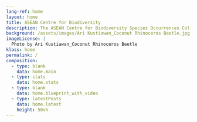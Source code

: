 ```yaml
---
lang-ref: home 
layout: home
title: ASEAN Centre for Biodiversity
description: The ASEAN Centre for Biodiversity Species Occurrences Collections
background: /assets/images/Ari Kustiawan_Coconut Rhinoceros Beetle.jpg
imageLicense: |
  Photo by Ari Kustiawan_Coconut Rhinoceros Beetle
klass: home
permalink: /
composition:
  - type: blank
    data: home.main
  - type: stats
    data: home.stats
  - type: blank
    data: home.blueprint_with_video
  - type: latestPosts
    data: home.latest
    height: 50vh
---
```

